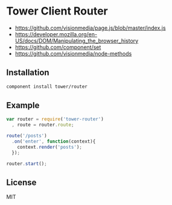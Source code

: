 # Tower Client Router

- https://github.com/visionmedia/page.js/blob/master/index.js
- https://developer.mozilla.org/en-US/docs/DOM/Manipulating_the_browser_history
- https://github.com/component/set
- https://github.com/visionmedia/node-methods

## Installation

```bash
component install tower/router
```

## Example

```js
var router = require('tower-router')
  , route = router.route;

route('/posts')
  .on('enter', function(context){
    context.render('posts');
  });

router.start();
```

## License

MIT